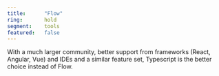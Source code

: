 ```yaml
---
title:      "Flow"
ring:       hold
segment:    tools
featured:   false
---
```


With a much larger community, better support from frameworks (React, Angular, Vue) and IDEs and a similar feature set, Typescript is the better choice instead of Flow.
